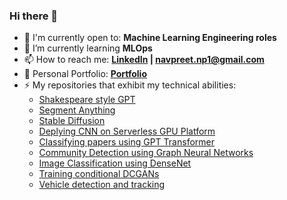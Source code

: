 ### Hi there 👋
- 🙌 I'm currently open to: **Machine Learning Engineering roles**
- 🌱 I’m currently learning **MLOps**
- 📫 How to reach me: **[LinkedIn](https://www.linkedin.com/in/navpreetsingh7/) | [navpreet.np1@gmail.com](mailto:navpreet.np1@gmail.com)**
- 💼 Personal Portfolio: **[Portfolio](https://navpreetnp7.github.io/)**
- ⚡ My repositories that exhibit my technical abilities: <br>
  - [Shakespeare style GPT](https://huggingface.co/spaces/navpreetnp/ERA-S21)
  - [Segment Anything](https://huggingface.co/spaces/navpreetnp/ERA-S19)
  - [Stable Diffusion](https://huggingface.co/spaces/navpreetnp/ERA-S20)
  - [Deplying CNN on Serverless GPU Platform](https://github.com/navpreetnp7/Deploying-CNN-ServerlessGPU)
  - [Classifying papers using GPT Transformer](https://github.com/navpreetnp7/Classifying-arXiv-paper-using-GPT2)
  - [Community Detection using Graph Neural Networks](https://github.com/navpreetnp7/Community-Detection)
  - [Image Classification using DenseNet](https://github.com/navpreetnp7/Image-Classification-using-Densenet)
  - [Training conditional DCGANs](https://github.com/navpreetnp7/conditional-DCGAN)
  - [Vehicle detection and tracking](https://github.com/navpreetnp7/Car-Tracking-and-speed-estimation)
